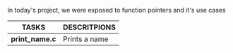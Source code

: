 In today's project, we were exposed to function pointers and it's use cases


|TASKS			|DESCRITPIONS								|
|-----------------------|-----------------------------------------------------------------------|
|**print_name.c**	|Prints a name								|

